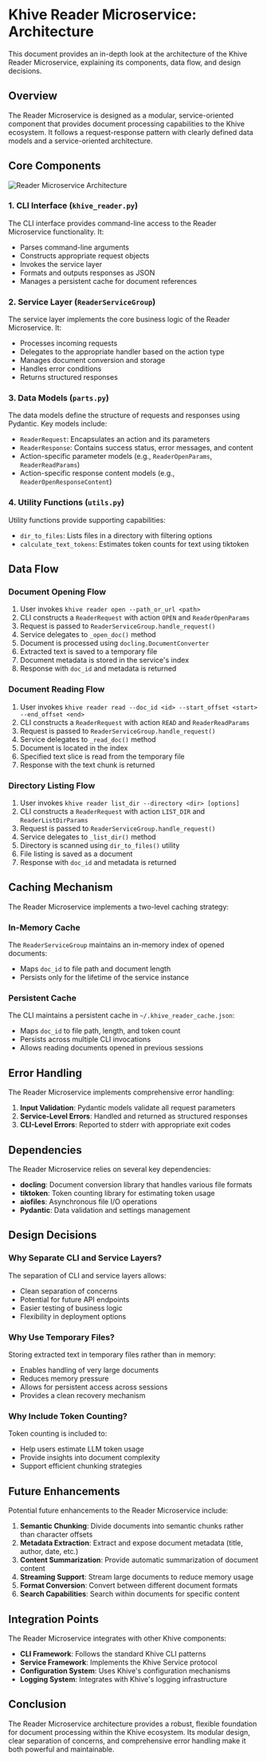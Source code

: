 # Khive Reader Microservice: Architecture

This document provides an in-depth look at the architecture of the Khive Reader
Microservice, explaining its components, data flow, and design decisions.

## Overview

The Reader Microservice is designed as a modular, service-oriented component
that provides document processing capabilities to the Khive ecosystem. It
follows a request-response pattern with clearly defined data models and a
service-oriented architecture.

## Core Components

![Reader Microservice Architecture](../assets/reader_architecture.png)

### 1. CLI Interface (`khive_reader.py`)

The CLI interface provides command-line access to the Reader Microservice
functionality. It:

- Parses command-line arguments
- Constructs appropriate request objects
- Invokes the service layer
- Formats and outputs responses as JSON
- Manages a persistent cache for document references

### 2. Service Layer (`ReaderServiceGroup`)

The service layer implements the core business logic of the Reader Microservice.
It:

- Processes incoming requests
- Delegates to the appropriate handler based on the action type
- Manages document conversion and storage
- Handles error conditions
- Returns structured responses

### 3. Data Models (`parts.py`)

The data models define the structure of requests and responses using Pydantic.
Key models include:

- `ReaderRequest`: Encapsulates an action and its parameters
- `ReaderResponse`: Contains success status, error messages, and content
- Action-specific parameter models (e.g., `ReaderOpenParams`,
  `ReaderReadParams`)
- Action-specific response content models (e.g., `ReaderOpenResponseContent`)

### 4. Utility Functions (`utils.py`)

Utility functions provide supporting capabilities:

- `dir_to_files`: Lists files in a directory with filtering options
- `calculate_text_tokens`: Estimates token counts for text using tiktoken

## Data Flow

### Document Opening Flow

1. User invokes `khive reader open --path_or_url <path>`
2. CLI constructs a `ReaderRequest` with action `OPEN` and `ReaderOpenParams`
3. Request is passed to `ReaderServiceGroup.handle_request()`
4. Service delegates to `_open_doc()` method
5. Document is processed using `docling.DocumentConverter`
6. Extracted text is saved to a temporary file
7. Document metadata is stored in the service's index
8. Response with `doc_id` and metadata is returned

### Document Reading Flow

1. User invokes
   `khive reader read --doc_id <id> --start_offset <start> --end_offset <end>`
2. CLI constructs a `ReaderRequest` with action `READ` and `ReaderReadParams`
3. Request is passed to `ReaderServiceGroup.handle_request()`
4. Service delegates to `_read_doc()` method
5. Document is located in the index
6. Specified text slice is read from the temporary file
7. Response with the text chunk is returned

### Directory Listing Flow

1. User invokes `khive reader list_dir --directory <dir> [options]`
2. CLI constructs a `ReaderRequest` with action `LIST_DIR` and
   `ReaderListDirParams`
3. Request is passed to `ReaderServiceGroup.handle_request()`
4. Service delegates to `_list_dir()` method
5. Directory is scanned using `dir_to_files()` utility
6. File listing is saved as a document
7. Response with `doc_id` and metadata is returned

## Caching Mechanism

The Reader Microservice implements a two-level caching strategy:

### In-Memory Cache

The `ReaderServiceGroup` maintains an in-memory index of opened documents:

- Maps `doc_id` to file path and document length
- Persists only for the lifetime of the service instance

### Persistent Cache

The CLI maintains a persistent cache in `~/.khive_reader_cache.json`:

- Maps `doc_id` to file path, length, and token count
- Persists across multiple CLI invocations
- Allows reading documents opened in previous sessions

## Error Handling

The Reader Microservice implements comprehensive error handling:

1. **Input Validation**: Pydantic models validate all request parameters
2. **Service-Level Errors**: Handled and returned as structured responses
3. **CLI-Level Errors**: Reported to stderr with appropriate exit codes

## Dependencies

The Reader Microservice relies on several key dependencies:

- **docling**: Document conversion library that handles various file formats
- **tiktoken**: Token counting library for estimating token usage
- **aiofiles**: Asynchronous file I/O operations
- **Pydantic**: Data validation and settings management

## Design Decisions

### Why Separate CLI and Service Layers?

The separation of CLI and service layers allows:

- Clean separation of concerns
- Potential for future API endpoints
- Easier testing of business logic
- Flexibility in deployment options

### Why Use Temporary Files?

Storing extracted text in temporary files rather than in memory:

- Enables handling of very large documents
- Reduces memory pressure
- Allows for persistent access across sessions
- Provides a clean recovery mechanism

### Why Include Token Counting?

Token counting is included to:

- Help users estimate LLM token usage
- Provide insights into document complexity
- Support efficient chunking strategies

## Future Enhancements

Potential future enhancements to the Reader Microservice include:

1. **Semantic Chunking**: Divide documents into semantic chunks rather than
   character offsets
2. **Metadata Extraction**: Extract and expose document metadata (title, author,
   date, etc.)
3. **Content Summarization**: Provide automatic summarization of document
   content
4. **Streaming Support**: Stream large documents to reduce memory usage
5. **Format Conversion**: Convert between different document formats
6. **Search Capabilities**: Search within documents for specific content

## Integration Points

The Reader Microservice integrates with other Khive components:

- **CLI Framework**: Follows the standard Khive CLI patterns
- **Service Framework**: Implements the Khive Service protocol
- **Configuration System**: Uses Khive's configuration mechanisms
- **Logging System**: Integrates with Khive's logging infrastructure

## Conclusion

The Reader Microservice architecture provides a robust, flexible foundation for
document processing within the Khive ecosystem. Its modular design, clear
separation of concerns, and comprehensive error handling make it both powerful
and maintainable.
